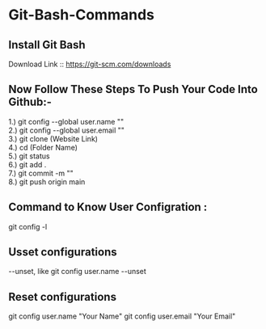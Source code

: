 # Git-Bash-Commands

## Install Git Bash 
Download Link :: https://git-scm.com/downloads


## Now Follow These Steps To Push Your Code Into Github:-
1.) git config --global user.name ""
<br>
2.) git config --global user.email "" 
<br>
3.) git clone (Website Link)
<br>
4.) cd (Folder Name)
<br>
5.) git status
<br>
6.) git add .
<br>
7.) git commit -m ""
<br>
8.) git push origin main


## Command to Know User Configration :
git config -l


## Usset configurations 
--unset, like git config user.name --unset

## Reset configurations 
git config user.name "Your Name"
git config user.email "Your Email"
